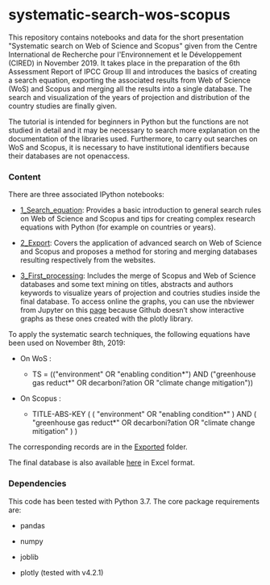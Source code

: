# systematic-search-wos-scopus
This repository contains notebooks and data for the short presentation "Systematic search on Web of Science and Scopus" given from the Centre International de Recherche pour l'Environnement et le Développement (CIRED) in November 2019. It takes place in the preparation of the 6th Assessment Report of IPCC Group III and introduces the basics of creating a search equation, exporting the associated results from Web of Science (WoS) and Scopus and merging all the results into a single database. The search and visualization of the years of projection and distribution of the country studies are finally given. <br>

The tutorial is intended for beginners in Python but the functions are not studied in detail and it may be necessary to search more explanation on the documentation of the libraries used. Furthermore, to carry out searches on WoS and Scopus, it is necessary to have institutional identifiers because their databases are not openaccess.

### Content

There are three associated IPython notebooks:

* [1_Search_equation](1_Search_equation.ipynb): Provides a basic introduction to general search rules on Web of Science and Scopus and tips for creating complex research equations with Python (for example on countries or years).

* [2_Export](2_Export.ipynb): Covers the application of advanced search on Web of Science and Scopus and proposes a method for storing and merging databases resulting respectively from the websites.

* [3_First_processing](3_First_processing.ipynb): Includes the merge of Scopus and Web of Science databases and some text mining on titles, abstracts and authors keywords to visualize years of projection and coutries studies inside the final database. To access online the graphs, you can use the nbviewer from Jupyter on this [page](https://nbviewer.jupyter.org/github/ClaireLepault/systematic-search-wos-scopus/blob/master/3_First_processing.ipynb) because Github doesn’t show interactive graphs as these ones created with the plotly library.

To apply the systematic search techniques, the following equations have been used on November 8th, 2019: 

* On WoS : <br>
  * TS = (("environment" OR "enabling condition*") AND ("greenhouse gas reduct*" OR decarboni?ation OR "climate change mitigation"))

* On Scopus : <br>
  * TITLE-ABS-KEY ( ( "environment" OR "enabling condition*" ) AND ( "greenhouse gas reduct*" OR decarboni?ation OR "climate change mitigation" ) )

The corresponding records are in the [Exported](Exported) folder.

The final database is also available [here](final_database.xlsx) in Excel format.

### Dependencies

This code has been tested with Python 3.7. The core package requirements are:

* pandas

* numpy 

* joblib

* plotly (tested with v4.2.1)
